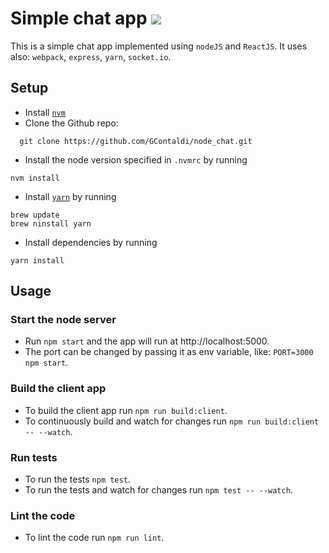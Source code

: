 # Simple chat app ![](https://travis-ci.org/GContaldi/node_chat.svg?branch=master)

This is a simple chat app implemented using `nodeJS` and `ReactJS`.
It uses also: `webpack`, `express`, `yarn`, `socket.io`.

## Setup

- Install [`nvm`](https://github.com/creationix/nvm)
- Clone the Github repo:
```
  git clone https://github.com/GContaldi/node_chat.git
```
- Install the node version specified in `.nvmrc` by running
```
nvm install
```
- Install [`yarn`](https://yarnpkg.com/en/) by running
```
brew update
brew ninstall yarn
```
- Install dependencies by running
```
yarn install
```

## Usage

### Start the node server

- Run `npm start` and the app will run at http://localhost:5000.
- The port can be changed by passing it as env variable, like: `PORT=3000 npm start`.

### Build the client app

- To build the client app run `npm run build:client`.
- To continuously build and watch for changes run `npm run build:client -- --watch`.

### Run tests

- To run the tests `npm test`.
- To run the tests and watch for changes run `npm test -- --watch`.

### Lint the code

- To lint the code run `npm run lint`.
